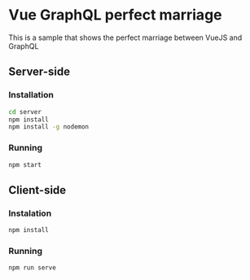 # Vue GraphQL perfect marriage

This is a sample that shows the perfect marriage between VueJS and GraphQL

## Server-side

### Installation

```bash
cd server
npm install
npm install -g nodemon
```

### Running

```bash
npm start
```

## Client-side

### Instalation

```bash
npm install
```

### Running

```bash
npm run serve
```
